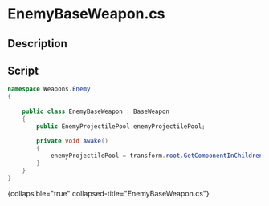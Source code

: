 # EnemyBaseWeapon.cs

## Description

## Script
```C#
namespace Weapons.Enemy
{
    
    public class EnemyBaseWeapon : BaseWeapon
    {
        public EnemyProjectilePool enemyProjectilePool;

        private void Awake()
        {
            enemyProjectilePool = transform.root.GetComponentInChildren<EnemyProjectilePool>();
        }
    }
}
```
{collapsible="true" collapsed-title="EnemyBaseWeapon.cs"}